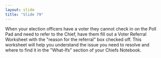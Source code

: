 ```yaml
---
layout: slide
title: "Slide 79"
---
```


When your election officers have a voter they cannot check in on the Poll Pad and need to refer to the Chief, have them fill out a Voter Referral Worksheet with the "reason for the referral" box checked off. This worksheet will help you understand the issue you need to resolve and where to find it in the "What-Ifs" section of your Chiefs Notebook.
